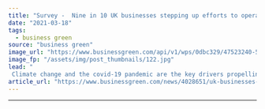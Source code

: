 ```yaml
---
title: "Survey -  Nine in 10 UK businesses stepping up efforts to operate ethically"
date: "2021-03-18"
tags: 
  - business green
source: "business green"
image_url: "https://www.businessgreen.com/api/v1/wps/0dbc329/47523240-5a23-486e-87ae-ae31d61fdc42/4/iStock-990660782-185x114.jpg"
image_fp: "/assets/img/post_thumbnails/122.jpg"
lead: "
 Climate change and the covid-19 pandemic are the key drivers propelling this shift in attitudes, the survey found ..."
article_url: "https://www.businessgreen.com/news/4028651/uk-businesses-stepping-efforts-operate-ethically-survey"
---
```


---
